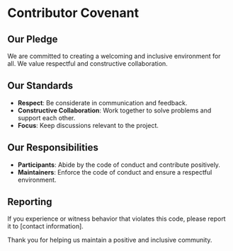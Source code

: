 # Contributor Covenant

## Our Pledge

We are committed to creating a welcoming and inclusive environment for all. We value respectful and constructive collaboration.

## Our Standards

* **Respect**: Be considerate in communication and feedback.
* **Constructive Collaboration**: Work together to solve problems and support each other.
* **Focus**: Keep discussions relevant to the project.

## Our Responsibilities

* **Participants**: Abide by the code of conduct and contribute positively.
* **Maintainers**: Enforce the code of conduct and ensure a respectful environment.

## Reporting

If you experience or witness behavior that violates this code, please report it to [contact information].

Thank you for helping us maintain a positive and inclusive community.

